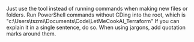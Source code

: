 Just use the tool instead of running commands when making new files or folders.
Run PowerShell commands without CDing into the root, which is "c:\Users\tszmi\Documents\Code\LetMeCookAI_Terraform"
If you can explain it in a single sentence, do so.
When using jargons, add quotation marks around them.
